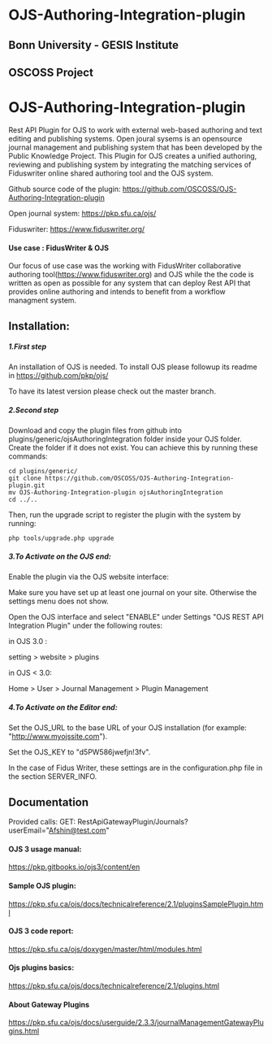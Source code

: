 OJS-Authoring-Integration-plugin
===========

Bonn University - GESIS Institute
----
OSCOSS Project
----

# OJS-Authoring-Integration-plugin
Rest API Plugin for OJS to work with external web-based authoring and text editing and publishing systems. Open joural sysems is an opensource journal management and publishing system that has been developed by the Public Knowledge Project. This Plugin for OJS creates a unified authoring, reviewing and publishing system by integrating the matching services of Fiduswriter online shared authoring tool and the OJS system.


Github source code of the plugin:
https://github.com/OSCOSS/OJS-Authoring-Integration-plugin

Open journal system:
https://pkp.sfu.ca/ojs/

Fiduswriter:
https://www.fiduswriter.org/


#### Use case : FidusWriter & OJS
Our focus of use case was the working with FidusWriter collaborative authoring tool(https://www.fiduswriter.org) and OJS while the the code is written as open as possible for any system that can deploy Rest API that provides online authoring and  intends to benefit from a workflow managment system.

## Installation:
##### 1.First step
An installation of OJS is needed. To install OJS please followup its readme in https://github.com/pkp/ojs/

To have its latest version please check out the master branch.

##### 2.Second step
Download and copy the plugin files from github into plugins/generic/ojsAuthoringIntegration folder inside your OJS folder.
Create the folder if it does not exist. You can achieve this by running these commands:

```
cd plugins/generic/
git clone https://github.com/OSCOSS/OJS-Authoring-Integration-plugin.git
mv OJS-Authoring-Integration-plugin ojsAuthoringIntegration
cd ../..
```

Then, run the upgrade script to register the plugin with the system by running:

```
php tools/upgrade.php upgrade
```

##### 3.To Activate on the OJS end:
Enable the plugin via the OJS website interface:

Make sure you have set up at least one journal on your site. Otherwise the settings menu does not show.

Open the OJS interface and select "ENABLE" under Settings "OJS REST API Integration Plugin" under the following routes:

 in OJS 3.0 :
 
 setting > website > plugins

in OJS < 3.0:
 
Home > User > Journal Management > Plugin Management

##### 4.To Activate on the Editor end:

Set the OJS_URL to the base URL of your OJS installation (for example: "http://www.myojssite.com").

Set the OJS_KEY to "d5PW586jwefjn!3fv".

In the case of Fidus Writer, these settings are in the configuration.php file in the section SERVER_INFO.

## Documentation

Provided calls:
GET: RestApiGatewayPlugin/Journals?userEmail="Afshin@test.com"

#### OJS 3 usage manual:
https://pkp.gitbooks.io/ojs3/content/en

#### Sample OJS plugin:
https://pkp.sfu.ca/ojs/docs/technicalreference/2.1/pluginsSamplePlugin.html

#### OJS 3 code report:
https://pkp.sfu.ca/ojs/doxygen/master/html/modules.html

#### Ojs plugins basics:
https://pkp.sfu.ca/ojs/docs/technicalreference/2.1/plugins.html

#### About Gateway Plugins
https://pkp.sfu.ca/ojs/docs/userguide/2.3.3/journalManagementGatewayPlugins.html
